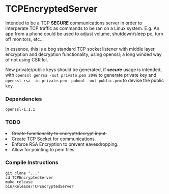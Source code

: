 # TCPEncryptedServer
Intended to be a TCP **SECURE** communications server in order to interperate TCP traffic as commands to be ran on a Linux system. E.g. An app from a phone could be used to adjust volume, shutdown/sleep pc, turn off monitors, etc...

In essence, this is a bog standard TCP socket listener with middle layer encryption and decryption functionality, using openssl; a long winded way of not using CSR lol.

New private/public keys should be generated, if ***secure*** usage is intended, with `openssl genrsa -out private.pem 2048` to generate private key and `openssl rsa -in private.pem -pubout -out public.pem` to devise the public key.

### Dependencies
```
openssl-1.1.1
```

<h3>TODO</h3>
<li><s>Create functionality to encrypt/decrypt input.</s></li>
<li>Create TCP Socket for communications.</li>
<li>Enforce RSA Encryption to prevent eavesdropping.</li>
<li>Allow for pointing to pem files.</li>

<h3>Compile Instructions</h3>

```
git clone "..."
cd TCPEncryptedServer
make release
bin/Release/TCPEncryptedServer
```
